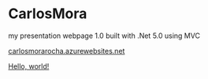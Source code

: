 # CarlosMora
my presentation webpage 1.0
built with .Net 5.0 using MVC

[carlosmorarocha.azurewebsites.net](https://carlosmorarocha.azurewebsites.net/)

<a href="https://carlosmorarocha.azurewebsites.net" target="_blank">Hello, world!</a>
